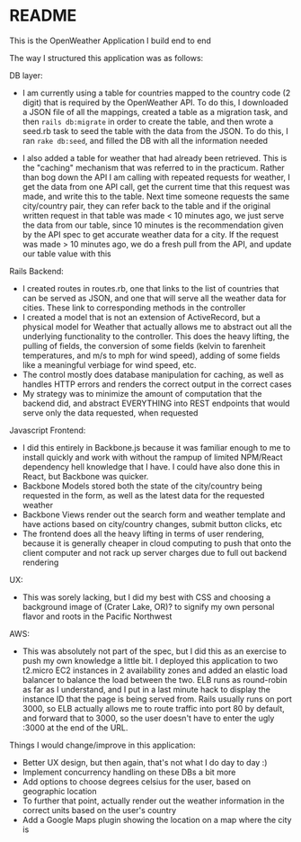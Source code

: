 # README

This is the OpenWeather Application I build end to end

The way I structured this application was as follows:

DB layer:

* I am currently using a table for countries mapped to the country code (2 digit) that is required by the OpenWeather API.  To do this, I downloaded a JSON file of all the mappings, created a table as a migration task, and then `rails db:migrate` in order to create the table, and then wrote a seed.rb task to seed the table with the data from the JSON.  To do this, I ran `rake db:seed`, and filled the DB with all the information needed

* I also added a table for weather that had already been retrieved.  This is the "caching" mechanism that was referred to in the practicum.  Rather than bog down the API I am calling with repeated requests for weather, I get the data from one API call, get the current time that this request was made, and write this to the table.  Next time someone requests the same city/country pair, they can refer back to the table and if the original written request in that table was made < 10 minutes ago, we just serve the data from our table, since 10 minutes is the recommendation given by the API spec to get accurate weather data for a city.  If the request was made > 10 minutes ago, we do a fresh pull from the API, and update our table value with this


Rails Backend:

* I created routes in routes.rb, one that links to the list of countries that can be served as JSON, and one that will serve all the weather data for cities.  These link to corresponding methods in the controller
* I created a model that is not an extension of ActiveRecord, but a physical model for Weather that actually allows me to abstract out all the underlying functionality to the controller.  This does the heavy lifting, the pulling of fields, the conversion of some fields (kelvin to farenheit temperatures, and m/s to mph for wind speed), adding of some fields like a meaningful verbiage for wind speed, etc.
* The control mostly does database manipulation for caching, as well as handles HTTP errors and renders the correct output in the correct cases
* My strategy was to minimize the amount of computation that the backend did, and abstract EVERYTHING into REST endpoints that would serve only the data requested, when requested

Javascript Frontend:

* I did this entirely in Backbone.js because it was familiar enough to me to install quickly and work with without the rampup of limited NPM/React dependency hell knowledge that I have.  I could have also done this in React, but Backbone was quicker.
* Backbone Models stored both the state of the city/country being requested in the form, as well as the latest data for the requested weather
* Backbone Views render out the search form and weather template and have actions based on city/country changes, submit button clicks, etc
* The frontend does all the heavy lifting in terms of user rendering, because it is generally cheaper in cloud computing to push that onto the client computer and not rack up server charges due to full out backend rendering

UX:
* This was sorely lacking, but I did my best with CSS and choosing a background image of (Crater Lake, OR)? to signify my own personal flavor and roots in the Pacific Northwest

AWS:
* This was absolutely not part of the spec, but I did this as an exercise to push my own knowledge a little bit.  I deployed this application to two t2.micro EC2 instances in 2 availability zones and added an elastic load balancer to balance the load between the two.  ELB runs as round-robin as far as I understand, and I put in a last minute hack to display the instance ID that the page is being served from.  Rails usually runs on port 3000, so ELB actually allows me to route traffic into port 80 by default, and forward that to 3000, so the user doesn't have to enter the ugly :3000 at the end of the URL.


Things I would change/improve in this application:
* Better UX design, but then again, that's not what I do day to day :)
* Implement concurrency handling on these DBs a bit more
* Add options to choose degrees celsius for the user, based on geographic location
* To further that point, actually render out the weather information in the correct units based on the user's country
* Add a Google Maps plugin showing the location on a map where the city is
